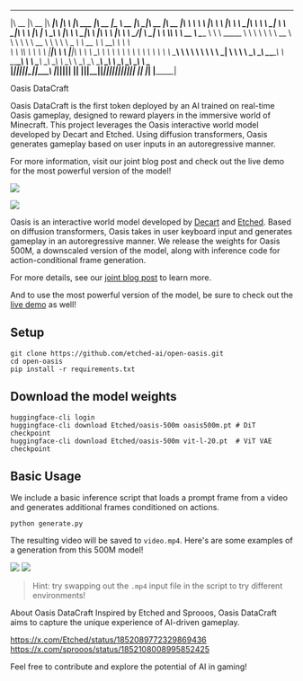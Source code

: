  ________  ________  ________  ___  ________           ________  ________  _________  ________  ________  ________  ________  ________ _________   
|\   __  \|\   __  \|\   ____\|\  \|\   ____\         |\   ___ \|\   __  \|\___   ___\\   __  \|\   ____\|\   __  \|\   __  \|\  _____\\___   ___\ 
\ \  \|\  \ \  \|\  \ \  \___|\ \  \ \  \___|_        \ \  \_|\ \ \  \|\  \|___ \  \_\ \  \|\  \ \  \___|\ \  \|\  \ \  \|\  \ \  \__/\|___ \  \_| 
 \ \  \\\  \ \   __  \ \_____  \ \  \ \_____  \        \ \  \ \\ \ \   __  \   \ \  \ \ \   __  \ \  \    \ \   _  _\ \   __  \ \   __\    \ \  \  
  \ \  \\\  \ \  \ \  \|____|\  \ \  \|____|\  \        \ \  \_\\ \ \  \ \  \   \ \  \ \ \  \ \  \ \  \____\ \  \\  \\ \  \ \  \ \  \_|     \ \  \ 
   \ \_______\ \__\ \__\____\_\  \ \__\____\_\  \        \ \_______\ \__\ \__\   \ \__\ \ \__\ \__\ \_______\ \__\\ _\\ \__\ \__\ \__\       \ \__\
    \|_______|\|__|\|__|\_________\|__|\_________\        \|_______|\|__|\|__|    \|__|  \|__|\|__|\|_______|\|__|\|__|\|__|\|__|\|__|        \|__|
                       \|_________|   \|_________|                                                                                                 



Oasis DataCraft


Oasis DataCraft is the first token deployed by an AI trained on real-time Oasis gameplay, designed to reward players in the immersive world of Minecraft. This project leverages the Oasis interactive world model developed by Decart and Etched. Using diffusion transformers, Oasis generates gameplay based on user inputs in an autoregressive manner.

For more information, visit our joint blog post and check out the live demo for the most powerful version of the model!
 
                                                                                                                                                                                                                                                                                            

![](./media/arch.png)

![](./media/thumb.png)

Oasis is an interactive world model developed by [Decart](https://www.decart.ai/) and [Etched](https://www.etched.com/). Based on diffusion transformers, Oasis takes in user keyboard input and generates gameplay in an autoregressive manner. We release the weights for Oasis 500M, a downscaled version of the model, along with inference code for action-conditional frame generation. 

For more details, see our [joint blog post](https://oasis-model.github.io/) to learn more.

And to use the most powerful version of the model, be sure to check out the [live demo](https://oasis.us.decart.ai/) as well!

## Setup
```
git clone https://github.com/etched-ai/open-oasis.git
cd open-oasis
pip install -r requirements.txt
```

## Download the model weights
```
huggingface-cli login
huggingface-cli download Etched/oasis-500m oasis500m.pt # DiT checkpoint
huggingface-cli download Etched/oasis-500m vit-l-20.pt  # ViT VAE checkpoint
```

## Basic Usage
We include a basic inference script that loads a prompt frame from a video and generates additional frames conditioned on actions.
```
python generate.py
```
The resulting video will be saved to `video.mp4`. Here's are some examples of a generation from this 500M model!

![](media/sample_0.gif)
![](media/sample_1.gif)

> Hint: try swapping out the `.mp4` input file in the script to try different environments!


About Oasis DataCraft
Inspired by Etched and Sprooos, Oasis DataCraft aims to capture the unique experience of AI-driven gameplay.

https://x.com/Etched/status/1852089772329869436
https://x.com/sprooos/status/1852108008995852425

Feel free to contribute and explore the potential of AI in gaming!
